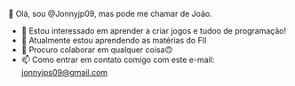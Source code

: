 👋 Olá, sou @Jonnyjp09, mas pode me chamar de João.
 - 👀 Estou interessado em aprender a criar jogos e tudoo de programação!
 - 🌱 Atualmente estou aprendendo as matérias do FII
 - 💞️ Procuro colaborar em qualquer coisa🙃
 - 📫 Como entrar em contato comigo com este e-mail: jonnyjps09@gmail.com

 
